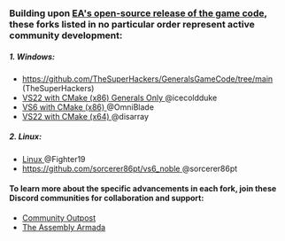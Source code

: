 ### Building upon [EA's open-source release of the game code](https://github.com/electronicarts/CnC_Generals_Zero_Hour), these forks listed in no particular order represent active community development:

##### 1. Windows:
- https://github.com/TheSuperHackers/GeneralsGameCode/tree/main (TheSuperHackers)
- [VS22 with CMake (x86) Generals Only ](https://github.com/jmarshall2323/CnC_Generals_Zero_Hour) @icecoldduke
- [VS6 with CMake (x86) ](https://github.com/OmniBlade/CnC_Generals_Zero_Hour/tree/main) @OmniBlade
- [VS22 with CMake (x64) ](https://github.com/Igoorx/GeneralsGameCode/tree/x64) @disarray

##### 2. Linux:
- [Linux ](https://github.com/Fighter19/CnC_Generals_Zero_Hour) @Fighter19
- [https://github.com/sorcerer86pt/vs6_noble ](https://github.com/sorcerer86pt/vs6_noble) @sorcerer86pt

#### To learn more about the specific advancements in each fork, join these Discord communities for collaboration and support:

- [Community Outpost](https://discord.com/invite/WzxQDZersE)
- [The Assembly Armada](https://discord.gg/UnWK2Tw)
